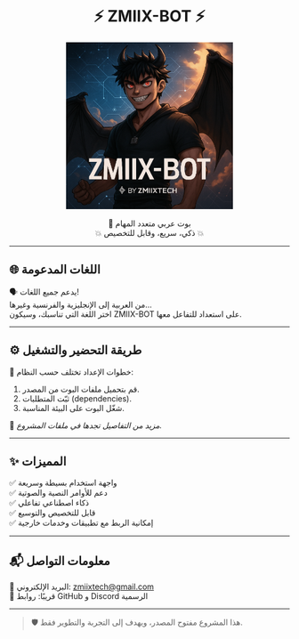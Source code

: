 <h1 align="center">⚡ ZMIIX-BOT ⚡</h1>

<p align="center">
  <img src="./logo.png" width="300" alt="ZMIXX Logo"/>
</p>

<p align="center">
  🤖 بوت عربي متعدد المهام  
  <br/>
  💥 ذكي، سريع، وقابل للتخصيص 💥
</p>

---

## 🌐 اللغات المدعومة

🗣️ يدعم جميع اللغات!  
من العربية إلى الإنجليزية والفرنسية وغيرها...  
اختر اللغة التي تناسبك، وسيكون ZMIIX-BOT على استعداد للتفاعل معها.

---

## ⚙️ طريقة التحضير والتشغيل

🚀 خطوات الإعداد تختلف حسب النظام:  
1. قم بتحميل ملفات البوت من المصدر.  
2. ثبّت المتطلبات (dependencies).  
3. شغّل البوت على البيئة المناسبة.

📁 *مزيد من التفاصيل تجدها في ملفات المشروع.*

---

## ✨ المميزات

✅ واجهة استخدام بسيطة وسريعة  
✅ دعم للأوامر النصية والصوتية  
✅ ذكاء اصطناعي تفاعلي  
✅ قابل للتخصيص والتوسيع  
✅ إمكانية الربط مع تطبيقات وخدمات خارجية

---


## 📬 معلومات التواصل

📧 البريد الإلكتروني: [zmiixtech@gmail.com](mailto:zmiixtech@gmail.com)  
🔗 قريبًا: روابط GitHub و Discord الرسمية

---

> 🛡️ هذا المشروع مفتوح المصدر، ويهدف إلى التجربة والتطوير فقط.
